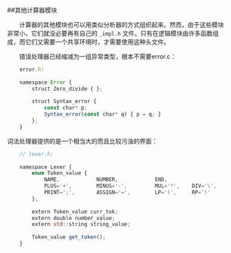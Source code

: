 ##其他计算器模块

&emsp;&emsp;计算器的其他模块也可以用类似分析器的方式组织起来。然而，由于这些模块非常小，它们就没必要再有自己的 `_impl.h` 文件。只有在逻辑模块由许多函数组成，而它们又需要一个共享环境时，才需要使用这种头文件。

&emsp;&emsp;错误处理器已经缩减为一组异常类型，根本不需要error.c：

```javascript
    error.h:
    
    namespace Error {
        struct Zero_divide { };
        
        struct Syntax_error {
            const char* p;
            Syntax_error(const char* q) { p = q; }
        };
    }
```

词法处理器提供的是一个相当大的而且比较污浊的界面：

```javascript
    // lexer.h:
    
    namespace Lexer {
        enum Token_value {
            NAME,            NUMBER,            END,
            PLUS='+',        MINUS='-',         MUL='*',    DIV='\',
            PRINT=';',       ASSIGN='=',        LP='(',     RP=')'
        };
        
        extern Token_value curr_tok;
        extern double number_value;
        extern std::string string_value;
        
        Token_value get_token();
    }
```

